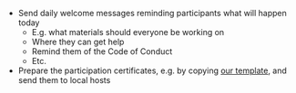 - Send daily welcome messages reminding participants what will happen today
  - E.g. what materials should everyone be working on
  - Where they can get help
  - Remind them of the Code of Conduct
  - Etc.
- Prepare the participation certificates, e.g. by copying [our template](https://docs.google.com/document/d/1SxvGyST4o5vevosj9H7s3EFnaJwl3Q1up9xPUZRu3r4/edit?usp=sharing), and send them to local hosts
